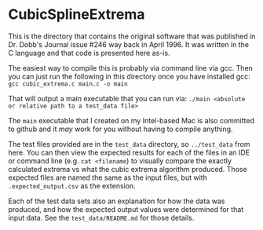 # CubicSplineExtrema

This is the directory that contains the original software that was published in Dr. Dobb's Journal issue #246 way back in April 1996. It was written in the C language and that code is presented here as-is.

The easiest way to compile this is probably via command line via gcc. Then you can just run the following in this directory once you have installed gcc:
 `gcc cubic_extrema.c main.c -o main`

That will output a main executable that you can run via:
 `./main <absolute or relative path to a test_data file>`

The `main` executable that I created on my Intel-based Mac is also committed to github and it _may_ work for you without having to compile anything.

The test files provided are in the `test_data` directory, so `../test_data` from here.
You can then view the expected results for each of the files in an IDE or command line (e.g. `cat <filename`) to visually compare the exactly calculated extrema vs what the cubic extrema algorithm produced. Those expected files are named the same as the input files, but with `.expected_output.csv` as the extension.

Each of the test data sets also an explanation for how the data was produced, and how the expected output values were determined for that input data. See the `test_data/README.md` for those details.
